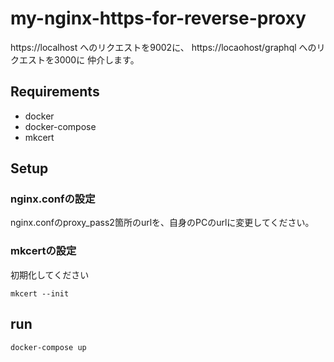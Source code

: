 # my-nginx-https-for-reverse-proxy

https://localhost へのリクエストを9002に、
https://locaohost/graphql へのリクエストを3000に
仲介します。

## Requirements

- docker
- docker-compose
- mkcert

## Setup

### nginx.confの設定
nginx.confのproxy_pass2箇所のurlを、自身のPCのurlに変更してください。

### mkcertの設定

初期化してください

```
mkcert --init
```


## run

```
docker-compose up
```
